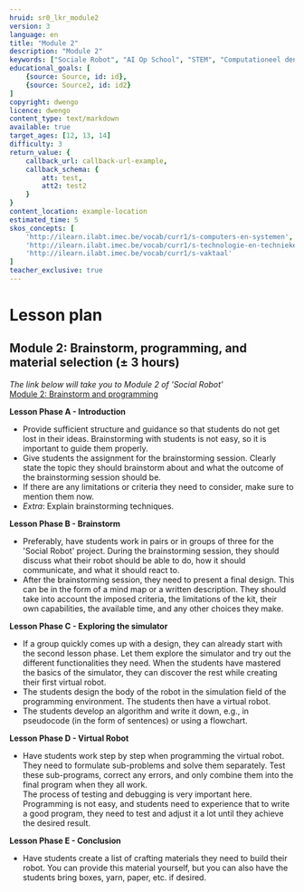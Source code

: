 ```yaml
---
hruid: sr0_lkr_module2
version: 3
language: en
title: "Module 2"
description: "Module 2"
keywords: ["Sociale Robot", "AI Op School", "STEM", "Computationeel denken", "Grafisch programmeren"]
educational_goals: [
    {source: Source, id: id}, 
    {source: Source2, id: id2}
]
copyright: dwengo
licence: dwengo
content_type: text/markdown
available: true
target_ages: [12, 13, 14]
difficulty: 3
return_value: {
    callback_url: callback-url-example,
    callback_schema: {
        att: test,
        att2: test2
    }
}
content_location: example-location
estimated_time: 5
skos_concepts: [
    'http://ilearn.ilabt.imec.be/vocab/curr1/s-computers-en-systemen', 
    'http://ilearn.ilabt.imec.be/vocab/curr1/s-technologie-en-technieken', 
    'http://ilearn.ilabt.imec.be/vocab/curr1/s-vaktaal'
]
teacher_exclusive: true
---
```

# Lesson plan
## Module 2: Brainstorm, programming, and material selection (± 3 hours)

*The link below will take you to Module 2 of 'Social Robot'* <br>
[Module 2: Brainstorm and programming](https://www.dwengo.org/learning-path.html?hruid=sr2&language=nl&te=true "Module 2")  

**Lesson Phase A - Introduction**
* Provide sufficient structure and guidance so that students do not get lost in their ideas. Brainstorming with students is not easy, so it is important to guide them properly.
* Give students the assignment for the brainstorming session. Clearly state the topic they should brainstorm about and what the outcome of the brainstorming session should be.
* If there are any limitations or criteria they need to consider, make sure to mention them now.
* *Extra*: Explain brainstorming techniques.

**Lesson Phase B - Brainstorm**
* Preferably, have students work in pairs or in groups of three for the 'Social Robot' project. During the brainstorming session, they should discuss what their robot should be able to do, how it should communicate, and what it should react to.
* After the brainstorming session, they need to present a final design. This can be in the form of a mind map or a written description. They should take into account the imposed criteria, the limitations of the kit, their own capabilities, the available time, and any other choices they make.

**Lesson Phase C - Exploring the simulator**
* If a group quickly comes up with a design, they can already start with the second lesson phase. Let them explore the simulator and try out the different functionalities they need. When the students have mastered the basics of the simulator, they can discover the rest while creating their first virtual robot.
* The students design the body of the robot in the simulation field of the programming environment. The students then have a virtual robot. 
* The students develop an algorithm and write it down, e.g., in pseudocode (in the form of sentences) or using a flowchart.

**Lesson Phase D - Virtual Robot**
* Have students work step by step when programming the virtual robot. They need to formulate sub-problems and solve them separately. Test these sub-programs, correct any errors, and only combine them into the final program when they all work.  
The process of testing and debugging is very important here. Programming is not easy, and students need to experience that to write a good program, they need to test and adjust it a lot until they achieve the desired result.

**Lesson Phase E - Conclusion**
* Have students create a list of crafting materials they need to build their robot. You can provide this material yourself, but you can also have the students bring boxes, yarn, paper, etc. if desired. 
